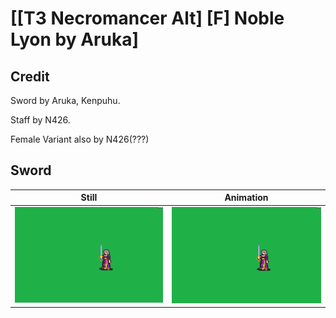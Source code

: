 # [\[T3 Necromancer Alt\] \[F\] Noble Lyon by Aruka]

## Credit

Sword by Aruka, Kenpuhu. 

Staff by N426.

Female Variant also by N426(???)

## Sword

| Still | Animation |
| :---: | :-------: |
| ![Sword still](./Sword_000.png) | ![Sword animation](./Sword.gif) |

